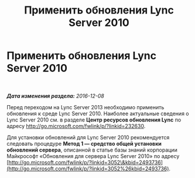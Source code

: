 ﻿---
title: Применить обновления Lync Server 2010
TOCTitle: Применить обновления Lync Server 2010
ms:assetid: 1e452282-a2ad-4081-9f2e-d3f61219364e
ms:mtpsurl: https://technet.microsoft.com/ru-ru/library/JJ204730(v=OCS.15)
ms:contentKeyID: 49309134
ms.date: 12/10/2016
mtps_version: v=OCS.15
ms.translationtype: HT
---

# Применить обновления Lync Server 2010

 

_**Дата изменения раздела:** 2016-12-08_

Перед переходом на Lync Server 2013 необходимо применить обновления к среде Lync Server 2010. Наиболее актуальные сведения о Lync Server 2010 см. в разделе **Центр ресурсов обновления Lync** по адресу <http://go.microsoft.com/fwlink/p/?linkid=232630>.

Для установки обновлений для Lync Server 2010 рекомендуется следовать процедуре **Метод 1 — средство общей установки обновлений сервера**, описанной в статье базы знаний корпорации Майкрософт «Обновления для сервера Lync Server 2010» по адресу [http://go.microsoft.com/fwlink/p/?linkid=3052\&kbid=2493736](http://go.microsoft.com/fwlink/p/?linkid=3052%26kbid=2493736).

